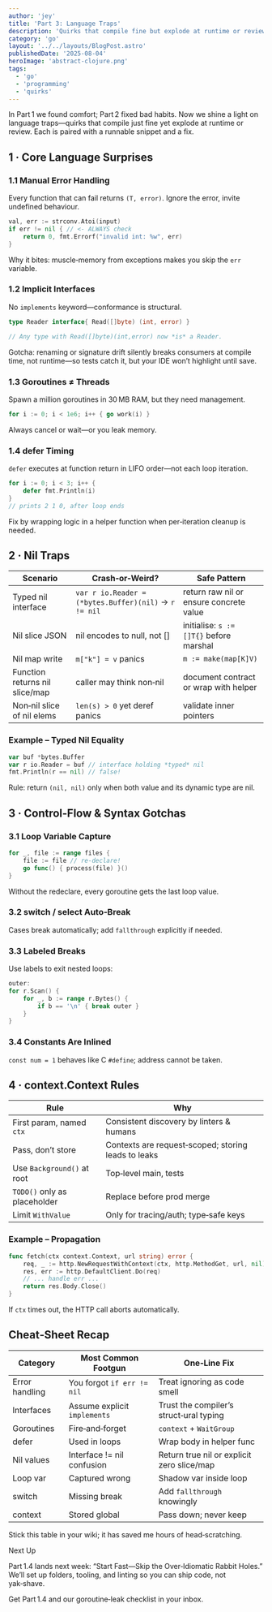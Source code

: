 ```yaml
---
author: 'jey'
title: 'Part 3: Language Traps'
description: 'Quirks that compile fine but explode at runtime or review'
category: 'go'
layout: '../../layouts/BlogPost.astro'
publishedDate: '2025-08-04'
heroImage: 'abstract-clojure.png'
tags:
  - 'go'
  - 'programming'
  - 'quirks'
---
```


In Part 1 we found comfort; Part 2 fixed bad habits. Now we shine a light on language traps—quirks that compile just fine yet explode at runtime or review. Each is paired with a runnable snippet and a fix.

## 1 · Core Language Surprises

### 1.1 Manual Error Handling

Every function that can fail returns `(T, error)`. Ignore the error, invite undefined behaviour.

```go
val, err := strconv.Atoi(input)
if err != nil { // <- ALWAYS check
    return 0, fmt.Errorf("invalid int: %w", err)
}
```

Why it bites: muscle‑memory from exceptions makes you skip the `err` variable.

### 1.2 Implicit Interfaces

No `implements` keyword—conformance is structural.

```go
type Reader interface{ Read([]byte) (int, error) }

// Any type with Read([]byte)(int,error) now *is* a Reader.
```

Gotcha: renaming or signature drift silently breaks consumers at compile time, not runtime—so tests catch it, but your IDE won’t highlight until save.

### 1.3 Goroutines ≠ Threads

Spawn a million goroutines in 30 MB RAM, but they need management.

```go
for i := 0; i < 1e6; i++ { go work(i) }
```

Always cancel or wait—or you leak memory.

### 1.4 defer Timing

`defer` executes at function return in LIFO order—not each loop iteration.

```go
for i := 0; i < 3; i++ {
    defer fmt.Println(i)
}
// prints 2 1 0, after loop ends
```

Fix by wrapping logic in a helper function when per‑iteration cleanup is needed.

## 2 · Nil Traps

| Scenario                  | Crash‑or‑Weird?                     | Safe Pattern                     |
|---------------------------|--------------------------------------|-----------------------------------|
| Typed nil interface       | `var r io.Reader = (*bytes.Buffer)(nil)` → `r != nil` | return raw nil or ensure concrete value |
| Nil slice JSON            | nil encodes to null, not []         | initialise: `s := []T{}` before marshal |
| Nil map write             | `m["k"] = v` panics                 | `m := make(map[K]V)`             |
| Function returns nil slice/map | caller may think non‑nil         | document contract or wrap with helper |
| Non‑nil slice of nil elems | `len(s) > 0` yet deref panics       | validate inner pointers          |

### Example – Typed Nil Equality

```go
var buf *bytes.Buffer
var r io.Reader = buf // interface holding *typed* nil
fmt.Println(r == nil) // false!
```

Rule: return `(nil, nil)` only when both value and its dynamic type are nil.

## 3 · Control‑Flow & Syntax Gotchas

### 3.1 Loop Variable Capture

```go
for _, file := range files {
    file := file // re‑declare!
    go func() { process(file) }()
}
```

Without the redeclare, every goroutine gets the last loop value.

### 3.2 switch / select Auto‑Break

Cases break automatically; add `fallthrough` explicitly if needed.

### 3.3 Labeled Breaks

Use labels to exit nested loops:

```go
outer:
for r.Scan() {
    for _, b := range r.Bytes() {
        if b == '\n' { break outer }
    }
}
```

### 3.4 Constants Are Inlined

`const num = 1` behaves like C `#define`; address cannot be taken.

## 4 · context.Context Rules

| Rule                     | Why                                   |
|--------------------------|---------------------------------------|
| First param, named `ctx` | Consistent discovery by linters & humans |
| Pass, don’t store        | Contexts are request‑scoped; storing leads to leaks |
| Use `Background()` at root | Top‑level main, tests                |
| `TODO()` only as placeholder | Replace before prod merge           |
| Limit `WithValue`        | Only for tracing/auth; type‑safe keys |

### Example – Propagation

```go
func fetch(ctx context.Context, url string) error {
    req, _ := http.NewRequestWithContext(ctx, http.MethodGet, url, nil)
    res, err := http.DefaultClient.Do(req)
    // ... handle err ...
    return res.Body.Close()
}
```

If `ctx` times out, the HTTP call aborts automatically.

## Cheat‑Sheet Recap

| Category         | Most Common Footgun       | One‑Line Fix                     |
|------------------|---------------------------|----------------------------------|
| Error handling   | You forgot `if err != nil` | Treat ignoring as code smell     |
| Interfaces       | Assume explicit `implements` | Trust the compiler’s struct‑ural typing |
| Goroutines       | Fire‑and‑forget           | `context` + `WaitGroup`          |
| defer            | Used in loops             | Wrap body in helper func         |
| Nil values       | Interface != nil confusion | Return true nil or explicit zero slice/map |
| Loop var         | Captured wrong            | Shadow var inside loop           |
| switch           | Missing break             | Add `fallthrough` knowingly      |
| context          | Stored global             | Pass down; never keep            |

Stick this table in your wiki; it has saved me hours of head‑scratching.

Next Up

Part 1.4 lands next week: “Start Fast—Skip the Over‑Idiomatic Rabbit Holes.” We’ll set up folders, tooling, and linting so you can ship code, not yak‑shave.

Get Part 1.4 and our goroutine‑leak checklist in your inbox.
